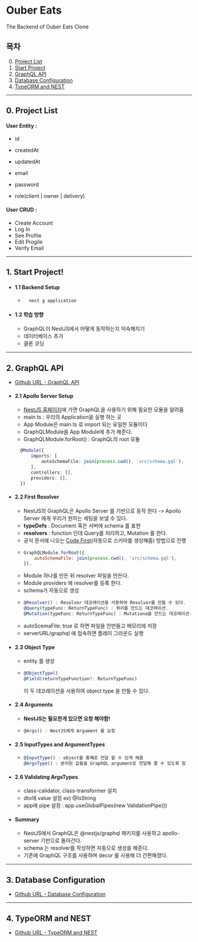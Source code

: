 # Ouber Eats

The Backend of Ouber Eats Clone

## 목차

0. [Project List](#0-Project-List)
1. [Start Project](#1-Start-Project)
2. [GraphQL API](#2-GraphQL-API)
3. [Database Configuration](#3Database-Configuration)
4. [TypeORM and NEST](#4-TypeORM-and-NEST)

---

## 0. Project List

#### User Entity :

- id
- createdAt
- updatedAt

- email
- password
- role(client | owner | delivery)

#### User CRUD :

- Create Account
- Log In
- See Profile
- Edit Progile
- Verify Email

---

## 1. Start Project!

- #### 1.1 Backend Setup

  - ```
      nest g application
    ```

- #### 1.2 학습 방향
  - GraphQL이 NestJS에서 어떻게 동작하는지 익숙해지기
  - 데이터베이스 추가
  - 클론 코딩

---

## 2. GraphQL API

- [Github URL - GraphQL API](https://github.com/ohbyeongmin/ouber-eats-backend/commit/75f7ac7b52bb9e040e2b7655cb34aadfa27640b0)

- #### 2.1 Apollo Server Setup

  - [NestJS 홈페이지](https://docs.nestjs.com/graphql/quick-start)에 가면 GraphQL을 사용하기 위해 필요한 모듈을 알려줌
  - main.ts : 우리의 Application을 실행 하는 곳
  - App Module은 main.ts 로 import 되는 유일한 모듈이다
  - GraphQLModule을 App Module에 추가 해준다.
  - GraphQLModule.forRoot() : GraphQL의 root 모듈

  ```typescript
    @Module({
        imports: [
            autoSchemaFile: join(process.cwd(), 'src/schema.gql'),
        ],
        controllers: [],
        providers: [],
    })
  ```

- #### 2.2 First Resolver

  - NestJS의 GraphQL은 Apollo Server 를 기반으로 동작 한다
    -> Apollo Server 에게 우리가 원하는 세팅을 보낼 수 있다.
  - **typeDefs** : Document 혹은 서버에 schema 를 표현
  - **resolvers** : function 인데 Query를 처리하고, Mutation 를 한다.
  - 공식 문서에 나오는 [Code First](https://docs.nestjs.com/graphql/quick-start#code-first)(자동으로 스키마를 생성해줌) 방법으로 진행
  - ```javascript
    GraphQLModule.forRoot({
        autoSchemaFile: join(process.cwd(), 'src/schema.gql'),
    }),
    ```
  - Module 하나를 만든 뒤 resolver 파일을 만든다.
  - Module providers 에 resolver를 등록 한다.
  - schema가 자동으로 생성
  - ```javascript
    @Resolver() : Resolver 데코레이션을 사용하여 Resolver를 만들 수 있다.
    @Query(typeFunc: ReturnTypeFunc) : 쿼리를 만드는 데코레이션.
    @Mutation(typeFunc: ReturnTypeFunc) : Mutationa을 만드는 데코레이션.
    ```
  - autoScemaFile: true 로 하면 파일을 안만들고 메모리에 저장
  - serverURL/graphql 에 접속하면 플레이 그라운드 실행

- #### 2.3 Object Type

  - entity 를 생성
  - ```javascript
    @ObjectType()
    @Field(returnTypeFunction?: ReturnTypeFunc)
    ```
    이 두 데코레이션을 사용하여 object type 을 만들 수 있다.

- #### 2.4 Arguments

  - **NestJS는 필요한게 있으면 요청 해야함!**
  - ```javascript
    @Args() : NestJS에게 Argument 를 요청
    ```

- #### 2.5 InputTypes and ArgumentTypes

  - ```javascript
    @InputType() : object를 통째로 전달 할 수 있게 해줌
    @ArgsType() : 분리된 값들을 GraphQL argument로 전달해 줄 수 있도록 함
    ```

- #### 2.6 Validating ArgsTypes

  - class-calidator, class-transformer 설치
  - dto에 value 설정 ex) @IsString
  - app에 pipe 설정 : app.useGlobalPipes(new ValidationPipe())

- #### Summary

  - NestJS에서 GraphQL은 @nestjs/graphql 패키지를 사용하고 apollo-server 기반으로 돌아간다.
  - schema 는 resolver를 작성하면 자동으로 생성을 해준다.
  - 기존에 GraphQL 구조를 사용하며 decor 를 사용해 더 간편해졌다.

---

## 3. Database Configuration

- [Github URL - Database Configuration](https://github.com/ohbyeongmin/ouber-eats-backend/commit/611bf00b468a920932881d58b6192439da45fa93)

---

## 4. TypeORM and NEST

- [Github URL - TypeORM and NEST](https://github.com/ohbyeongmin/ouber-eats-backend/commit/8689eb612a1cd8065198a5e4e9adec63ba9bc495)
